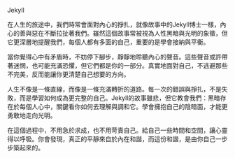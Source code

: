 Jekyll

在人生的旅途中，我們時常會面對內心的掙扎，就像故事中的Jekyll博士一樣，內心的善與惡在不斷拉扯著我們。雖然這個故事常被視為人性黑暗與光明的象徵，但它更深層地提醒我們，每個人都有多面的自己，重要的是學會接納與平衡。

當你覺得心中有矛盾時，不妨停下腳步，靜靜地聆聽內心的聲音。這些聲音或許帶著迷惘，也可能充滿恐懼，但它們都是你的一部分。真實地面對自己，不逃避那些不完美，反而能讓你更清楚自己想要的方向。

人生不像是一條直線，而像是一條充滿轉折的道路。每一次的錯誤與掙扎，不是失敗，而是學習如何成為更完整的自己。Jekyll的故事雖悲，但它教會我們：黑暗存在於每個人心中，關鍵看你如何去理解與調和它。學會擁抱自己的陰暗面，才能更勇敢地走向光明。

在這個過程中，不用急於求成，也不用苛責自己。給自己一些時間和空間，讓心靈得以呼吸。你會發現，真正的平靜來自於內在和諧，而這份和諧，是由你自己一步步築起來的。